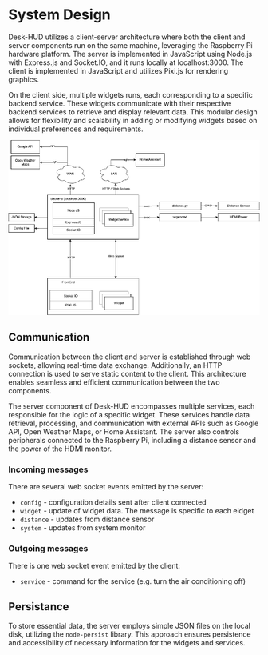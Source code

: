# System Design

Desk-HUD utilizes a client-server architecture where both the client and server components run on the same machine, leveraging the Raspberry Pi hardware platform. The server is implemented in JavaScript using Node.js with Express.js and Socket.IO, and it runs locally at localhost:3000. The client is implemented in JavaScript and utilizes Pixi.js for rendering graphics.

On the client side, multiple widgets runs, each corresponding to a specific backend service. These widgets communicate with their respective backend services to retrieve and display relevant data. This modular design allows for flexibility and scalability in adding or modifying widgets based on individual preferences and requirements.

![System Design Diagram](img/systemDesign.png)

## Communication

Communication between the client and server is established through web sockets, allowing real-time data exchange. Additionally, an HTTP connection is used to serve static content to the client. This architecture enables seamless and efficient communication between the two components.

The server component of Desk-HUD encompasses multiple services, each responsible for the logic of a specific widget. These services handle data retrieval, processing, and communication with external APIs such as Google API, Open Weather Maps, or Home Assistant. The server also controls peripherals connected to the Raspberry Pi, including a distance sensor and the power of the HDMI monitor.

### Incoming messages

There are several web socket events emitted by the server:

- `config` - configuration details sent after client connected
- `widget` - update of widget data. The message is specific to each eidget
- `distance` - updates from distance sensor
- `system` - updates from system monitor

### Outgoing messages

There is one web socket event emitted by the client:

- `service` - command for the service (e.g. turn the air conditioning off)

## Persistance

To store essential data, the server employs simple JSON files on the local disk, utilizing the `node-persist` library. This approach ensures persistence and accessibility of necessary information for the widgets and services.
